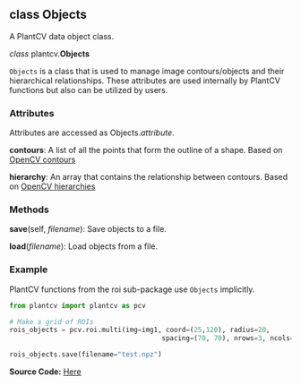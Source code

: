 ## class Objects

A PlantCV data object class.

*class* plantcv.**Objects**

`Objects` is a class that is used to manage image contours/objects and their hierarchical relationships. 
These attributes are used internally by PlantCV functions but also can be utilized by users. 

### Attributes

Attributes are accessed as Objects.*attribute*.

**contours**: A list of all the points that form the outline of a shape. Based on [OpenCV contours](https://docs.opencv.org/3.4/d4/d73/tutorial_py_contours_begin.html)

**hierarchy**: An array that contains the relationship between contours. Based on [OpenCV hierarchies](https://docs.opencv.org/4.x/d9/d8b/tutorial_py_contours_hierarchy.html)

### Methods

**save**(self, *filename*): Save objects to a file.

**load**(*filename*): Load objects from a file.


### Example

PlantCV functions from the roi sub-package use `Objects` implicitly.

```python
from plantcv import plantcv as pcv

# Make a grid of ROIs 
rois_objects = pcv.roi.multi(img=img1, coord=(25,120), radius=20, 
                                      spacing=(70, 70), nrows=3, ncols=6)

rois_objects.save(filename="test.npz")
```


**Source Code:** [Here](https://github.com/danforthcenter/plantcv/blob/master/plantcv/plantcv/classes.py)
